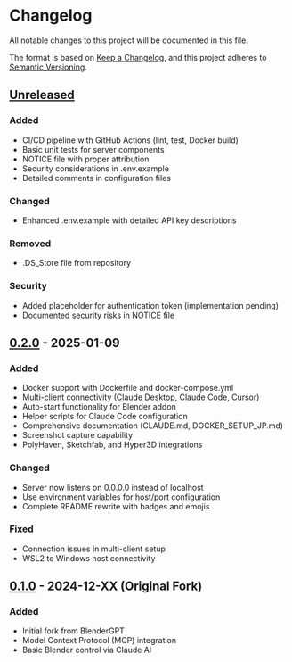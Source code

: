 # Changelog

All notable changes to this project will be documented in this file.

The format is based on [Keep a Changelog](https://keepachangelog.com/en/1.0.0/),
and this project adheres to [Semantic Versioning](https://semver.org/spec/v2.0.0.html).

## [Unreleased]

### Added
- CI/CD pipeline with GitHub Actions (lint, test, Docker build)
- Basic unit tests for server components
- NOTICE file with proper attribution
- Security considerations in .env.example
- Detailed comments in configuration files

### Changed
- Enhanced .env.example with detailed API key descriptions

### Removed
- .DS_Store file from repository

### Security
- Added placeholder for authentication token (implementation pending)
- Documented security risks in NOTICE file

## [0.2.0] - 2025-01-09

### Added
- Docker support with Dockerfile and docker-compose.yml
- Multi-client connectivity (Claude Desktop, Claude Code, Cursor)
- Auto-start functionality for Blender addon
- Helper scripts for Claude Code configuration
- Comprehensive documentation (CLAUDE.md, DOCKER_SETUP_JP.md)
- Screenshot capture capability
- PolyHaven, Sketchfab, and Hyper3D integrations

### Changed
- Server now listens on 0.0.0.0 instead of localhost
- Use environment variables for host/port configuration
- Complete README rewrite with badges and emojis

### Fixed
- Connection issues in multi-client setup
- WSL2 to Windows host connectivity

## [0.1.0] - 2024-12-XX (Original Fork)

### Added
- Initial fork from BlenderGPT
- Model Context Protocol (MCP) integration
- Basic Blender control via Claude AI

[Unreleased]: https://github.com/mackatwentytsuru/blender-mcp/compare/v0.2.0...HEAD
[0.2.0]: https://github.com/mackatwentytsuru/blender-mcp/compare/v0.1.0...v0.2.0
[0.1.0]: https://github.com/mackatwentytsuru/blender-mcp/releases/tag/v0.1.0